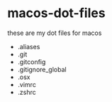 
# macos-dot-files
these are my dot files for macos

* .aliases
* .git
* .gitconfig
* .gitignore_global
* .osx
* .vimrc
* .zshrc
